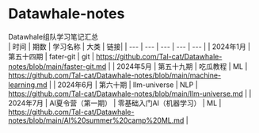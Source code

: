 # Datawhale-notes     
Datawhale组队学习笔记汇总   
| 时间 | 期数 | 学习名称 | 大类 | 链接|
| --- | --- | --- | --- | --- |
| 2024年1月 | 第五十四期 | fater-git | git | https://github.com/Tal-cat/Datawhale-notes/blob/main/faster-git.md |
| 2024年5月 | 第五十九期 | 吃瓜教程 | ML | https://github.com/Tal-cat/Datawhale-notes/blob/main/machine-learning.md |
| 2024年6月 | 第六十期 | llm-universe | NLP | https://github.com/Tal-cat/Datawhale-notes/blob/main/llm-universe.md |
| 2024年7月 | AI夏令营（第一期） | 零基础入门AI（机器学习） | ML | https://github.com/Tal-cat/Datawhale-notes/blob/main/AI%20summer%20camp%20ML.md |
